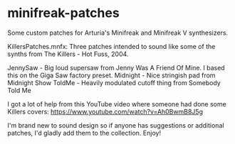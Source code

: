 # minifreak-patches
Some custom patches for Arturia's Minifreak and Minifreak V synthesizers.

KillersPatches.mnfx: Three patches intended to sound like some of the synths from The Killers - Hot Fuss, 2004.

JennySaw - Big loud supersaw from Jenny Was A Friend Of Mine. I based this on the Giga Saw factory preset.
Midnight - Nice stringish pad from Midnight Show
ToldMe - Heavily modulated cutoff thing from Somebody Told Me

I got a lot of help from this YouTube video where someone had done some Killers covers: https://www.youtube.com/watch?v=Ah0BwmB8J5g

I'm brand new to sound design so if anyone has suggestions or additional patches, I'd gladly add them to the collection. Enjoy!
